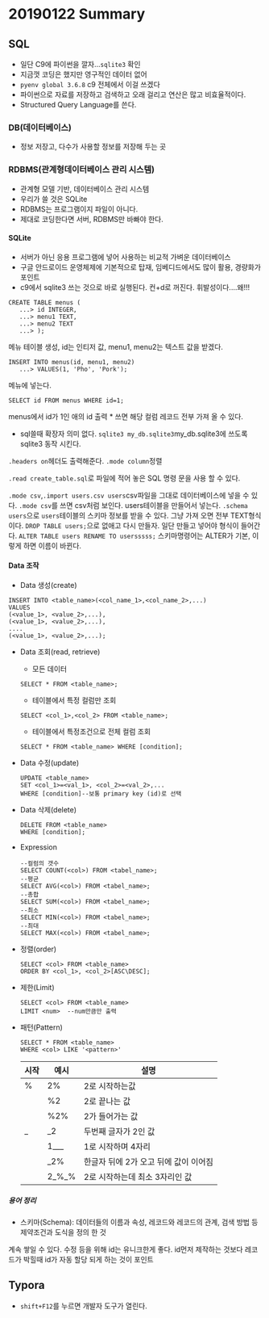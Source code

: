 # 20190122 Summary

## SQL

* 일단 C9에 파이썬을 깔자...`sqlite3` 확인
* 지금껏 코딩은 했지만 영구적인 데이터 없어
* `pyenv global 3.6.8` c9 전체에서 이걸 쓰겠다
* 파이썬으로 자료를 저장하고 검색하고 오래 걸리고 연산은 많고 비효율적이다.
* Structured Query Language를 쓴다.

### DB(데이터베이스)

* 정보 저장고, 다수가 사용할 정보를 저장해 두는 곳

### RDBMS(관계형데이터베이스 관리 시스템)

* 관계형 모델 기반, 데이터베이스 관리 시스템
* 우리가 쓸 것은 SQLite
* RDBMS는 프로그램이지 파일이 아니다.
* 제대로 코딩한다면 서버, RDBMS만 바빠야 한다.

#### SQLite

* 서버가 아닌 응용 프로그램에 넣어 사용하는 비교적 가벼운 데이터베이스
* 구글 안드로이드 운영체제에 기본적으로 탑재, 임베디드에서도 많이 활용, 경량화가 포인트
* c9에서 sqlite3 쓰는 것으로 바로 실행된다. 컨+d로 꺼진다. 휘발성이다....왜!!!

```sqlite
CREATE TABLE menus (
   ...> id INTEGER,
   ...> menu1 TEXT,
   ...> menu2 TEXT
   ...> );
```

메뉴 테이블 생성, id는 인티저 값, menu1, menu2는 텍스트 값을 받겠다.

```sqlite
INSERT INTO menus(id, menu1, menu2)
   ...> VALUES(1, 'Pho', 'Pork');
```

메뉴에 넣는다. 

```sqlite
SELECT id FROM menus WHERE id=1;
```

menus에서 id가 1인 애의 id 출력 * 쓰면 해당 컬럼 레코드 전부 가져 올 수 있다.

* sql쓸때 확장자 의미 없다. `sqlite3 my_db.sqlite3`my_db.sqlite3에 쓰도록 sqlite3 동작 시킨다.

`.headers on`헤더도 출력해준다. `.mode column`정렬

`.read create_table.sql`로 파일에 적어 놓은 SQL 명령 문을 사용 할 수 있다.

`.mode csv`,`.import users.csv users`csv파일을 그대로 데이터베이스에 넣을 수 있다. `.mode csv`를 쓰면 csv처럼 보인다. users테이블을 만들어서 넣는다. `.schema users`으로 `users`테이블의 스키마 정보를 받을 수 있다. 그냥 가져 오면 전부 TEXT형식이다. `DROP TABLE users;`으로 없애고 다시 만들자. 일단 만들고 넣어야 형식이 들어간다. `ALTER TABLE users RENAME TO usersssss;` 스키마명령어는 ALTER가 기본, 이렇게 하면 이름이 바뀐다. 

#### Data 조작

* Data 생성(create)


```sqlite
INSERT INTO <table_name>(<col_name_1>,<col_name_2>,...)
VALUES
(<value_1>, <value_2>,...),
(<value_1>, <value_2>,...),
....
(<value_1>, <value_2>,...);
```

* Data 조회(read, retrieve)

  * 모든 데이터

  ```sqlite
  SELECT * FROM <table_name>;
  ```

  * 테이블에서 특정 컬럼만 조회

  ```sqlite
  SELECT <col_1>,<col_2> FROM <table_name>;
  ```

  * 테이블에서 특정조건으로 전체 컬럼 조회

  ```sqlite
  SELECT * FROM <table_name> WHERE [condition];
  ```

* Data 수정(update)

  ```sqlite
  UPDATE <table_name>
  SET <col_1>=<val_1>, <col_2>=<val_2>,...
  WHERE [condition]--보통 primary key (id)로 선택
  ```

* Data 삭제(delete)

  ```sqlite
  DELETE FROM <table_name>
  WHERE [condition];
  ```

* Expression

  ```sqlite
  --컬럼의 갯수
  SELECT COUNT(<col>) FROM <tabel_name>;
  --평균
  SELECT AVG(<col>) FROM <tabel_name>;
  --총합
  SELECT SUM(<col>) FROM <tabel_name>;
  --최소
  SELECT MIN(<col>) FROM <tabel_name>;
  --최대
  SELECT MAX(<col>) FROM <tabel_name>;
  ```

* 정렬(order)

  ```sqlite
  SELECT <col> FROM <table_name>
  ORDER BY <col_1>, <col_2>[ASC\DESC];
  ```

* 제한(Limit)

  ```sqlite
  SELECT <col> FROM <table_name>
  LIMIT <num>  --num만큼만 출력
  ```

* 패턴(Pattern)

  ```sqlite
  SELECT * FROM <table_name>
  WHERE <col> LIKE '<pattern>'
  ```

  | 시작 | 예시    | 설명                                  |
  | ---- | ------- | ------------------------------------- |
  | %    | 2%      | 2로 시작하는값                        |
  |      | %2      | 2로 끝나는 값                         |
  |      | %2%     | 2가 들어가는 값                       |
  | _    | _2      | 두번째 글자가 2인 값                  |
  |      | 1___    | 1로 시작하며 4자리                    |
  |      | _2%     | 한글자 뒤에 2가 오고 뒤에 값이 이어짐 |
  |      | 2\_%\_% | 2로 시작하는데 최소 3자리인 값        |

  

##### 용어 정리

* 스키마(Schema): 데이터들의 이름과 속성, 레코드와 레코드의 관계, 검색 방법 등 제약조건과 도식을 정의 한 것

계속 쌓일 수 있다. 수정 등을 위해 id는 유니크한게 좋다. id먼저 제작하는 것보다 레코드가 박힐때 id가 자동 할당 되게 하는 것이 포인트

## Typora

* `shift+F12`를 누르면 개발자 도구가 열린다.